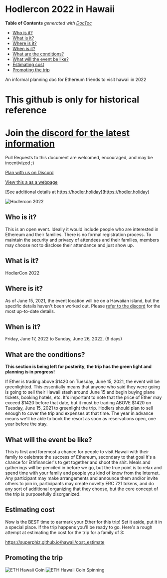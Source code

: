 # Hodlercon 2022 in Hawaii

<!-- START doctoc generated TOC please keep comment here to allow auto update -->
<!-- DON'T EDIT THIS SECTION, INSTEAD RE-RUN doctoc TO UPDATE -->
**Table of Contents**  *generated with [DocToc](https://github.com/thlorenz/doctoc)*

- [Who is it?](#who-is-it)
- [What is it?](#what-is-it)
- [Where is it?](#where-is-it)
- [When is it?](#when-is-it)
- [What are the conditions?](#what-are-the-conditions)
- [What will the event be like?](#what-will-the-event-be-like)
- [Estimating cost](#estimating-cost)
- [Promoting the trip](#promoting-the-trip)

<!-- END doctoc generated TOC please keep comment here to allow auto update -->

An informal planning doc for Ethereum friends to visit hawaii in 2022

# This github is only for historical reference
# Join [the discord for the latest information](https://discord.gg/TxCqdrmEqx)

Pull Requests to this document are welcomed, encouraged, and may be incentivized ;)

[Plan with us on Discord](https://discord.gg/ZC8Su6h4QQ)

[View this a as a webpage](https://superphiz.github.io/hawaii/)

[See additional details at https://hodler.holiday](https://hodler.holiday)


![Hodlercon 2022](/ethereum.jpg)

## Who is it?

This is an open event. Ideally it would include people who are interested in Ethereum and their families. There is no formal registration process. To maintain the security and privacy of attendees and their families, members may choose not to disclose their attendance and just show up. 

## What is it?

HodlerCon 2022

## Where is it?

As of June 15, 2021, the event location will be on a Hawaiian island, but the specific details haven't been worked out. Please [refer to the discord](https://discord.gg/ZC8Su6h4QQ) for the most up-to-date details.

## When is it?

Friday, June 17, 2022 to Sunday, June 26, 2022. (9 days) 

## What are the conditions?

**This section is being left for posterity, the trip has the green light and planning is in progress!**

If Ether is trading above $1420 on Tuesday, June 15, 2021, the event will be greenlighted. This essentially means that anyone who said they were going is going to sell their Hawaii stash around June 15 and begin buying plane tickets, booking hotels, etc. It's important to note that the price of Ether may exceed $1420 before that date, but it must be trading ABOVE $1420 on Tuesday, June 15, 2021 to greenlight the trip. Hodlers should plan to sell enough to cover the trip and expenses at that time. The year in advance means we'll be able to book the resort as soon as reservations open, one year before the stay.

## What will the event be like?

This is first and foremost a chance for people to visit Hawaii with their family to celebrate the success of Ethereum, secondary to that goal it's a chance for Ethfinancier's to get together and shoot the shit. Meals and gatherings will be penciled in before we go, but the true point is to relax and spend time with your family and people you kind of know from the Internet. Any participant may make arrangements and announce them and/or invite others to join in, participants may create novelty ERC 721 tokens, and do any sort of additional organizing that they choose, but the core concept of the trip is purposefully disorganized.

## Estimating cost

Now is the BEST time to earmark your Ether for this trip! Set it aside, put it in a special place. If the trip happens you'll be ready to go. Here's a rough attempt at estimating the cost for the trip for a family of 3:

https://superphiz.github.io/hawaii/cost_estimate


## Promoting the trip
![ETH Hawaii Coin](/EthHawaiiCoin.png)
![ETH Hawaii Coin Spinning](/EthHawaiiCoinSpin.gif)
